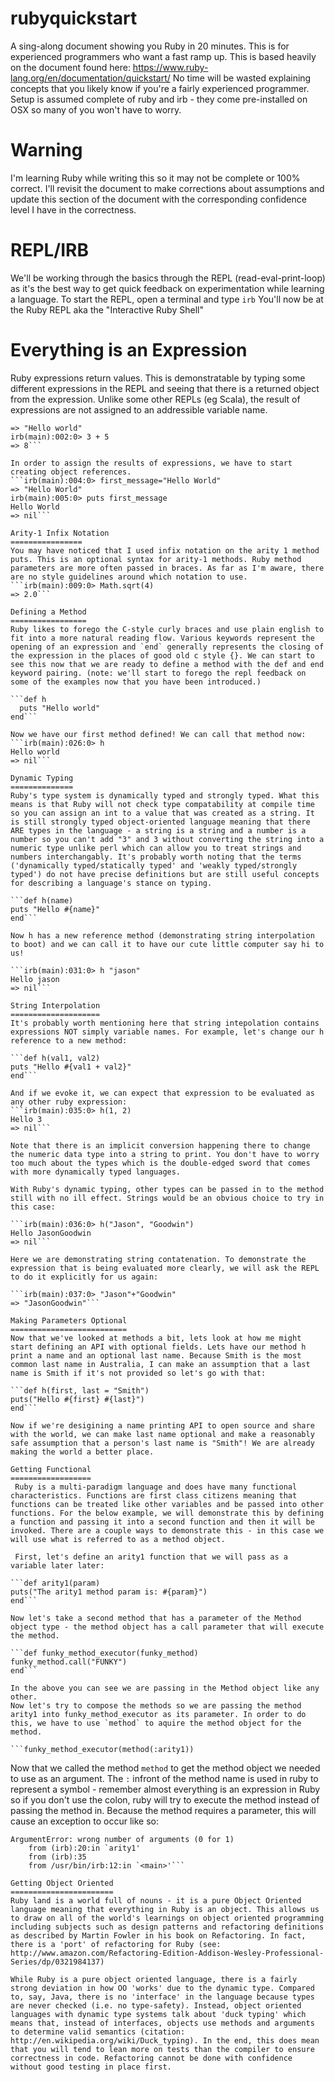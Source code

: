 rubyquickstart
==============

A sing-along document showing you Ruby in 20 minutes. This is for experienced programmers who want a fast ramp up.
This is based heavily on the document found here: https://www.ruby-lang.org/en/documentation/quickstart/
No time will be wasted explaining concepts that you likely know if you're a fairly experienced programmer.
Setup is assumed complete of ruby and irb - they come pre-installed on OSX so many of you won't have to worry.

Warning
=======
I'm learning Ruby while writing this so it may not be complete or 100% correct. I'll revisit the document to make corrections about assumptions and update this section of the document with the corresponding confidence level I have in the correctness.

REPL/IRB
========
We'll be working through the basics through the REPL (read-eval-print-loop) as it's the best way to get quick feedback on experimentation while learning a language.
To start the REPL, open a terminal and type `irb`
You'll now be at the Ruby REPL aka the "Interactive Ruby Shell"

Everything is an Expression
===========================
Ruby expressions return values. This is demonstratable by typing some different expressions in the REPL and seeing that there is a returned object from the expression. Unlike some other REPLs (eg Scala), the result of expressions are not assigned to an addressible variable name.

```irb(main):001:0> "Hello world"
=> "Hello world"
irb(main):002:0> 3 + 5
=> 8```

In order to assign the results of expressions, we have to start creating object references.
```irb(main):004:0> first_message="Hello World"
=> "Hello World"
irb(main):005:0> puts first_message
Hello World
=> nil```

Arity-1 Infix Notation
================
You may have noticed that I used infix notation on the arity 1 method puts. This is an optional syntax for arity-1 methods. Ruby method parameters are more often passed in braces. As far as I'm aware, there are no style guidelines around which notation to use.
```irb(main):009:0> Math.sqrt(4)
=> 2.0```

Defining a Method
=================
Ruby likes to forego the C-style curly braces and use plain english to fit into a more natural reading flow. Various keywords represent the opening of an expression and `end` generally represents the closing of the expression in the places of good old c style {}. We can start to see this now that we are ready to define a method with the def and end keyword pairing. (note: we'll start to forego the repl feedback on some of the examples now that you have been introduced.)

```def h
  puts "Hello world"
end```

Now we have our first method defined! We can call that method now:
```irb(main):026:0> h
Hello world
=> nil```

Dynamic Typing
==============
Ruby's type system is dynamically typed and strongly typed. What this means is that Ruby will not check type compatability at compile time so you can assign an int to a value that was created as a string. It is still strongly typed object-oriented language meaning that there ARE types in the language - a string is a string and a number is a number so you can't add "3" and 3 without converting the string into a numeric type unlike perl which can allow you to treat strings and numbers interchangably. It's probably worth noting that the terms ('dynamically typed/statically typed' and 'weakly typed/strongly typed') do not have precise definitions but are still useful concepts for describing a language's stance on typing.   

```def h(name)
puts "Hello #{name}"
end```

Now h has a new reference method (demonstrating string interpolation to boot) and we can call it to have our cute little computer say hi to us!

```irb(main):031:0> h "jason"
Hello jason
=> nil```

String Interpolation
====================
It's probably worth mentioning here that string intepolation contains expressions NOT simply variable names. For example, let's change our h reference to a new method:

```def h(val1, val2)
puts "Hello #{val1 + val2}"
end```

And if we evoke it, we can expect that expression to be evaluated as any other ruby expression:
```irb(main):035:0> h(1, 2)
Hello 3
=> nil```

Note that there is an implicit conversion happening there to change the numeric data type into a string to print. You don't have to worry too much about the types which is the double-edged sword that comes with more dynamically typed languages. 

With Ruby's dynamic typing, other types can be passed in to the method still with no ill effect. Strings would be an obvious choice to try in this case:

```irb(main):036:0> h("Jason", "Goodwin")
Hello JasonGoodwin
=> nil```

Here we are demonstrating string contatenation. To demonstrate the expression that is being evaluated more clearly, we will ask the REPL to do it explicitly for us again:

```irb(main):037:0> "Jason"+"Goodwin"
=> "JasonGoodwin"```

Making Parameters Optional
==========================
Now that we've looked at methods a bit, lets look at how me might start defining an API with optional fields. Lets have our method h print a name and an optional last name. Because Smith is the most common last name in Australia, I can make an assumption that a last name is Smith if it's not provided so let's go with that:

```def h(first, last = "Smith")
puts("Hello #{first} #{last}")
end```

Now if we're desigining a name printing API to open source and share with the world, we can make last name optional and make a reasonably safe assumption that a person's last name is "Smith"! We are already making the world a better place.

Getting Functional
==================
 Ruby is a multi-paradigm language and does have many functional characteristics. Functions are first class citizens meaning that functions can be treated like other variables and be passed into other functions. For the below example, we will demonstrate this by defining a function and passing it into a second function and then it will be invoked. There are a couple ways to demonstrate this - in this case we will use what is referred to as a method object. 
 
 First, let's define an arity1 function that we will pass as a variable later later:

```def arity1(param)
puts("The arity1 method param is: #{param}")
end```

Now let's take a second method that has a parameter of the Method object type - the method object has a call parameter that will execute the method.

```def funky_method_executor(funky_method)
funky_method.call("FUNKY") 
end```

In the above you can see we are passing in the Method object like any other. 
Now let's try to compose the methods so we are passing the method arity1 into funky_method_executor as its parameter. In order to do this, we have to use `method` to aquire the method object for the method. 

```funky_method_executor(method(:arity1))
```
Now that we called the method `method` to get the method object we needed to use as an argument. The `:` infront of the method name is used in ruby to represent a symbol - remember almost everything is an expression in Ruby so if you don't use the colon, ruby will try to execute the method instead of passing the method in. Because the method requires a parameter, this will cause an exception to occur like so:

```irb(main):035:0> funky_method_executor(method(arity1))
ArgumentError: wrong number of arguments (0 for 1)
	from (irb):20:in `arity1'
	from (irb):35
	from /usr/bin/irb:12:in `<main>'```

Getting Object Oriented
=======================
Ruby land is a world full of nouns - it is a pure Object Oriented language meaning that everything in Ruby is an object. This allows us to draw on all of the world's learnings on object oriented programming including subjects such as design patterns and refactoring definitions as described by Martin Fowler in his book on Refactoring. In fact, there is a 'port' of refactoring for Ruby (see: http://www.amazon.com/Refactoring-Edition-Addison-Wesley-Professional-Series/dp/0321984137)

While Ruby is a pure object oriented language, there is a fairly strong deviation in how OO 'works' due to the dynamic type. Compared to, say, Java, there is no 'interface' in the language because types are never checked (i.e. no type-safety). Instead, object oriented languages with dynamic type systems talk about 'duck typing' which means that, instead of interfaces, objects use methods and arguments to determine valid semantics (citation: http://en.wikipedia.org/wiki/Duck_typing). In the end, this does mean that you will tend to lean more on tests than the compiler to ensure correctness in code. Refactoring cannot be done with confidence without good testing in place first.
